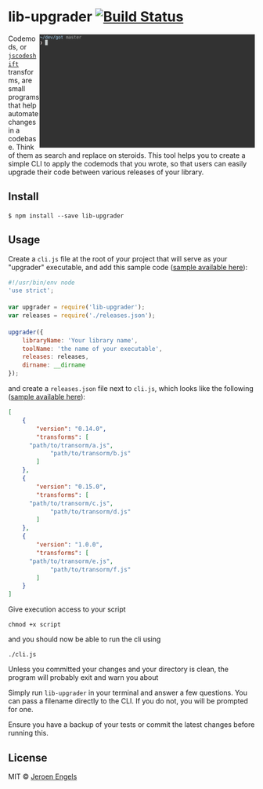 # lib-upgrader [![Build Status](https://travis-ci.org/jfmengels/lib-upgrader.svg?branch=master)](https://travis-ci.org/jfmengels/lib-upgrader)

<img src="screenshot.gif" width="440" align="right">

Codemods, or [`jscodeshift`](https://github.com/facebook/jscodeshift) transforms, are small programs that help automate changes in a codebase. Think of them as search and replace on steroids. This tool helps you to create a simple CLI to apply the codemods that you wrote, so that users can easily upgrade their code between various releases of your library.

## Install

```
$ npm install --save lib-upgrader
```


## Usage

Create a `cli.js` file at the root of your project that will serve as your "upgrader" executable, and add this sample code ([sample available here](sample/cli.js)):

```js
#!/usr/bin/env node
'use strict';

var upgrader = require('lib-upgrader');
var releases = require('./releases.json');

upgrader({
	libraryName: 'Your library name',
	toolName: 'the name of your executable',
	releases: releases,
	dirname: __dirname
});
```

and create a `releases.json` file next to `cli.js`, which looks like the following ([sample available here](sample/releases.json)):

```json
[
	{
		"version": "0.14.0",
		"transforms": [
      "path/to/transorm/a.js",
			"path/to/transorm/b.js"
		]
	},
	{
		"version": "0.15.0",
		"transforms": [
      "path/to/transorm/c.js",
			"path/to/transorm/d.js"
		]
	},
	{
		"version": "1.0.0",
		"transforms": [
      "path/to/transorm/e.js",
			"path/to/transorm/f.js"
		]
	}
]
```

Give execution access to your script
```
chmod +x script
```
and you should now be able to run the cli using
```
./cli.js
```

Unless you committed your changes and your directory is clean, the program will probably exit and warn you about  

Simply run `lib-upgrader` in your terminal and answer a few questions. You can pass a filename directly to the CLI. If you do not, you will be prompted for one.

Ensure you have a backup of your tests or commit the latest changes before running this.

## License

MIT © [Jeroen Engels](http://github.com/jfmengels)
